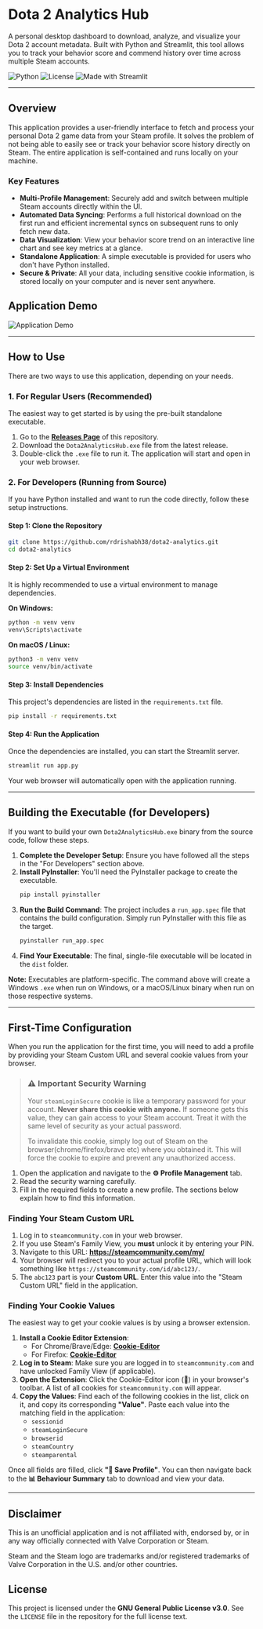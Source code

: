 # Dota 2 Analytics Hub

A personal desktop dashboard to download, analyze, and visualize your Dota 2 account metadata. Built with Python and Streamlit, this tool allows you to track your behavior score and commend history over time across multiple Steam accounts.

![Python](https://img.shields.io/badge/python-3.8+-blue.svg)
![License](https://img.shields.io/badge/license-GPLv3-blue.svg)
![Made with Streamlit](https://img.shields.io/badge/made%20with-Streamlit-red.svg)

---

## Overview

This application provides a user-friendly interface to fetch and process your personal Dota 2 game data from your Steam profile. It solves the problem of not being able to easily see or track your behavior score history directly on Steam. The entire application is self-contained and runs locally on your machine.

### Key Features
* **Multi-Profile Management**: Securely add and switch between multiple Steam accounts directly within the UI.
* **Automated Data Syncing**: Performs a full historical download on the first run and efficient incremental syncs on subsequent runs to only fetch new data.
* **Data Visualization**: View your behavior score trend on an interactive line chart and see key metrics at a glance.
* **Standalone Application**: A simple executable is provided for users who don't have Python installed.
* **Secure & Private**: All your data, including sensitive cookie information, is stored locally on your computer and is never sent anywhere.

## Application Demo

![Application Demo](readme_assets/dota2_analytics.gif)

---

## How to Use

There are two ways to use this application, depending on your needs.

### 1. For Regular Users (Recommended)
The easiest way to get started is by using the pre-built standalone executable.

1.  Go to the **[Releases Page](https://github.com/rdrishabh38/dota2-analytics/releases)** of this repository.
2.  Download the `Dota2AnalyticsHub.exe` file from the latest release.
3.  Double-click the `.exe` file to run it. The application will start and open in your web browser.

### 2. For Developers (Running from Source)
If you have Python installed and want to run the code directly, follow these setup instructions.

#### Step 1: Clone the Repository
```bash
git clone https://github.com/rdrishabh38/dota2-analytics.git
cd dota2-analytics
```

#### Step 2: Set Up a Virtual Environment
It is highly recommended to use a virtual environment to manage dependencies.

**On Windows:**
```cmd
python -m venv venv
venv\Scripts\activate
```

**On macOS / Linux:**
```bash
python3 -m venv venv
source venv/bin/activate
```

#### Step 3: Install Dependencies
This project's dependencies are listed in the `requirements.txt` file.
```bash
pip install -r requirements.txt
```

#### Step 4: Run the Application
Once the dependencies are installed, you can start the Streamlit server.
```bash
streamlit run app.py
```
Your web browser will automatically open with the application running.

---

## Building the Executable (for Developers)

If you want to build your own `Dota2AnalyticsHub.exe` binary from the source code, follow these steps.

1.  **Complete the Developer Setup**: Ensure you have followed all the steps in the "For Developers" section above.
2.  **Install PyInstaller**: You'll need the PyInstaller package to create the executable.
    ```bash
    pip install pyinstaller
    ```
3.  **Run the Build Command**: The project includes a `run_app.spec` file that contains the build configuration. Simply run PyInstaller with this file as the target.
    ```bash
    pyinstaller run_app.spec
    ```
4.  **Find Your Executable**: The final, single-file executable will be located in the `dist` folder.

**Note:** Executables are platform-specific. The command above will create a Windows `.exe` when run on Windows, or a macOS/Linux binary when run on those respective systems.

---

## First-Time Configuration

When you run the application for the first time, you will need to add a profile by providing your Steam Custom URL and several cookie values from your browser.

> ### ⚠️ Important Security Warning
> Your `steamLoginSecure` cookie is like a temporary password for your account. 
> **Never share this cookie with anyone.** If someone gets this value, they 
> can gain access to your Steam account. Treat it with the same level of 
> security as your actual password.
>
> To invalidate this cookie, simply log out of Steam on the browser(chrome/firefox/brave etc)
> where you obtained it. This will force the cookie to expire and prevent any unauthorized access.


1.  Open the application and navigate to the **⚙️ Profile Management** tab.
2.  Read the security warning carefully.
3.  Fill in the required fields to create a new profile. The sections below explain how to find this information.

### Finding Your Steam Custom URL
1.  Log in to `steamcommunity.com` in your web browser.
2.  If you use Steam's Family View, you **must** unlock it by entering your PIN.
3.  Navigate to this URL: **https://steamcommunity.com/my/**
4.  Your browser will redirect you to your actual profile URL, which will look something like `https://steamcommunity.com/id/abc123/`.
5.  The `abc123` part is your **Custom URL**. Enter this value into the "Steam Custom URL" field in the application.

### Finding Your Cookie Values
The easiest way to get your cookie values is by using a browser extension.

1.  **Install a Cookie Editor Extension**:
    * For Chrome/Brave/Edge: **[Cookie-Editor](https://chrome.google.com/webstore/detail/cookie-editor/hlkenndednhfkekhgcdicdfddnkalmdm)**
    * For Firefox: **[Cookie-Editor](https://addons.mozilla.org/en-US/firefox/addon/cookie-editor/)**
2.  **Log in to Steam**: Make sure you are logged in to `steamcommunity.com` and have unlocked Family View (if applicable).
3.  **Open the Extension**: Click the Cookie-Editor icon (🍪) in your browser's toolbar. A list of all cookies for `steamcommunity.com` will appear.
4.  **Copy the Values**: Find each of the following cookies in the list, click on it, and copy its corresponding **"Value"**. Paste each value into the matching field in the application:
    * `sessionid`
    * `steamLoginSecure`
    * `browserid`
    * `steamCountry`
    * `steamparental`



Once all fields are filled, click **"💾 Save Profile"**. You can then navigate back to the **📊 Behaviour Summary** tab to download and view your data.

---


## Disclaimer
This is an unofficial application and is not affiliated with, endorsed by, or in any way officially connected with Valve Corporation or Steam.

Steam and the Steam logo are trademarks and/or registered trademarks of Valve Corporation in the U.S. and/or other countries.

## License
This project is licensed under the **GNU General Public License v3.0**. See the `LICENSE` file in the repository for the full license text.